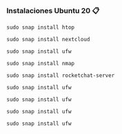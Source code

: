
### Instalaciones Ubuntu 20 📋

```
sudo snap install htop
```

```
sudo snap install nextcloud
```

```
sudo snap install ufw
```

```
sudo snap install nmap
```

```
sudo snap install rocketchat-server
```

```
sudo snap install ufw
```

```
sudo snap install ufw
```

```
sudo snap install ufw
```

```
sudo snap install ufw
```

